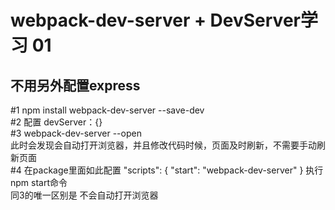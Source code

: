 webpack-dev-server + DevServer学习 01
=====================================
不用另外配置express
-------------------------------------------


#1 npm install webpack-dev-server --save-dev<br />
#2 配置 devServer：{}<br />
#3 webpack-dev-server --open <br />
此时会发现会自动打开浏览器，并且修改代码时候，页面及时刷新，不需要手动刷新页面<br />
#4 在package里面如此配置  "scripts": { "start": "webpack-dev-server" }  执行npm start命令   <br />
同3的唯一区别是 不会自动打开浏览器
